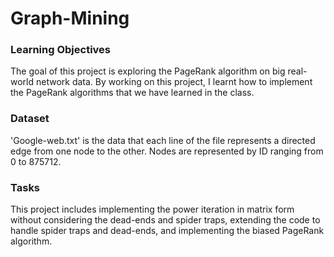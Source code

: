 # Graph-Mining

### Learning Objectives

The goal of this project is exploring the PageRank algorithm on big real-world network data. By working on this project, I learnt how to implement the PageRank algorithms that we have learned in the class.

### Dataset

'Google-web.txt' is the data that each line of the file represents a directed edge from one node to the other. Nodes are represented by ID ranging from 0 to 875712.

### Tasks

This project includes implementing the power iteration in matrix form without considering the dead-ends and spider traps, extending the code to handle spider traps and dead-ends, and implementing the biased PageRank algorithm.
